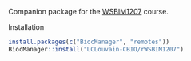 Companion package for the
[WSBIM1207](https://uclouvain-cbio.github.io/WSBIM1207/) course.

Installation

```r
install.packages(c("BiocManager", "remotes"))
BiocManager::install("UCLouvain-CBIO/rWSBIM1207")
```
